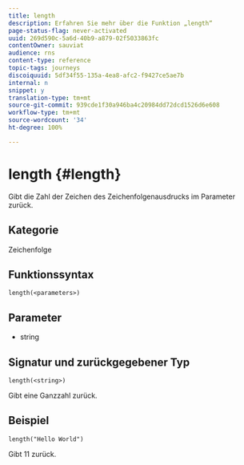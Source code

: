 ```yaml
---
title: length
description: Erfahren Sie mehr über die Funktion „length“
page-status-flag: never-activated
uuid: 269d590c-5a6d-40b9-a879-02f5033863fc
contentOwner: sauviat
audience: rns
content-type: reference
topic-tags: journeys
discoiquuid: 5df34f55-135a-4ea8-afc2-f9427ce5ae7b
internal: n
snippet: y
translation-type: tm+mt
source-git-commit: 939cde1f30a946ba4c20984dd72dcd1526d6e608
workflow-type: tm+mt
source-wordcount: '34'
ht-degree: 100%

---
```



# length {#length}

Gibt die Zahl der Zeichen des Zeichenfolgenausdrucks im Parameter zurück.

## Kategorie

Zeichenfolge

## Funktionssyntax

`length(<parameters>)`

## Parameter

* string

## Signatur und zurückgegebener Typ

`length(<string>)`

Gibt eine Ganzzahl zurück.

## Beispiel

`length("Hello World")`

Gibt 11 zurück.
